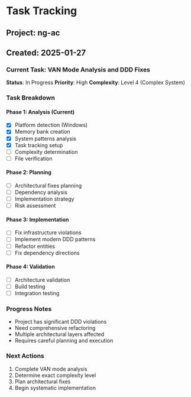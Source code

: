 # Task Tracking

## Project: ng-ac
## Created: 2025-01-27

### Current Task: VAN Mode Analysis and DDD Fixes
**Status**: In Progress
**Priority**: High
**Complexity**: Level 4 (Complex System)

### Task Breakdown

#### Phase 1: Analysis (Current)
- [x] Platform detection (Windows)
- [x] Memory bank creation
- [x] System patterns analysis
- [x] Task tracking setup
- [ ] Complexity determination
- [ ] File verification

#### Phase 2: Planning
- [ ] Architectural fixes planning
- [ ] Dependency analysis
- [ ] Implementation strategy
- [ ] Risk assessment

#### Phase 3: Implementation
- [ ] Fix infrastructure violations
- [ ] Implement modern DDD patterns
- [ ] Refactor entities
- [ ] Fix dependency directions

#### Phase 4: Validation
- [ ] Architecture validation
- [ ] Build testing
- [ ] Integration testing

### Progress Notes
- Project has significant DDD violations
- Need comprehensive refactoring
- Multiple architectural layers affected
- Requires careful planning and execution

### Next Actions
1. Complete VAN mode analysis
2. Determine exact complexity level
3. Plan architectural fixes
4. Begin systematic implementation
